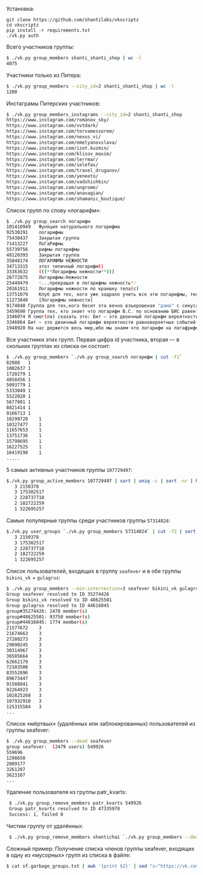 Установка:
```
git clone https://github.com/shantilabs/vkscriptz
cd vkscriptz
pip install -r requirements.txt
./vk.py auth
```

Всего участников группы:
```bash
$ ./vk.py group_members shanti_shanti_shop | wc -l
4075
```

Участники только из Питера:
```bash
$ ./vk.py group_members --city_id=2 shanti_shanti_shop | wc -l
1200
```

Инстаграмы Питерских участников:
```bash
$ ./vk.py group_members_instagrams --city_id=2 shanti_shanti_shop
https://www.instagram.com/romanov_sky/
https://www.instagram.com/vvtdark/
https://www.instagram.com/torvamessorem/
https://www.instagram.com/nexus_vi/
https://www.instagram.com/emelyanovslava/
https://www.instagram.com/izot.kuzmin/
https://www.instagram.com/klisov_maxim/
https://www.instagram.com/lerrmar/
https://www.instagram.com/ielefas/
https://www.instagram.com/travel_druganov/
https://www.instagram.com/yeneeto/
https://www.instagram.com/vadshishkin/
https://www.instagram.com/ungrome/
https://www.instagram.com/anavagian/
https://www.instagram.com/shamanic_boutique/
```

Список групп по слову «логарифм»:
```bash
$ ./vk.py group_search логарифм
101410949	Функция натурального логарифма
92530291	логарифмы
75438437	Закрытая группа
71413227	ЛоГаРифмы
55739756	рифмы логарифмы
48120393	Закрытая группа
35848174	ЛОГАРИФМЫ НЕЖНОСТИ
34713315	этот типичный логарифм))
33363632	(((**Логарифмы нежности**)))
26772875	Логарифмы☆Нежности
25449479	♡...превращая в логарифмы нежность*♡
20161911	Логарифмы нежности по краешку тела(с)
13751079	Клуб для тех, кого уже задрало учить все эти логарифмы, теории и различные хрени, которые ни фига тебе не пригодятся в твоей профессии
11273840	[Логарифмы нежности]
9174848	Группа для тех,кого бесит эта вечно взъерошеная "дама" с синусами,логарифмами и интегралами в голове!!!а также ее чертовы самостоятельные и домашки=)
3459690	Группа тех, кто знает что логарифм В.С. по основанию БИС равен?
3346074	Я смог(ла) сказать это: Бит — это двоичный логарифм вероятности равновероятных событий или сумма произведений вероятности на двоичный логарифм вероятности при разновероятных событиях!
3346064	Бит — это двоичный логарифм вероятности равновероятных событий или сумма произведений вероятности на двоичный логарифм вероятности при разновероятных событиях
1948920	На нас держится весь мир,ибо мы знаем что логарифм на логафрифм будет логарифм в квадрате!...
```

Все участники этих групп. Первая цифра id участника, вторая — в скольких группах из списка он состоит:
```bash
$ ./vk.py group_members `./vk.py group_search логарифм | cut -f1`
82088	1
1002637	1
1720279	1
4858456	1
5093779	1
5333049	1
5522020	1
5677801	1
8821414	1
9166713	1
10299720	1
10327477	1
11657653	1
13751736	1
15798695	1
16227525	1
16419198	1
.....
```

5 самых активных участников группы `107729497`:
```bash
$./vk.py group_active_members 107729497 | sort | uniq -c | sort -nr | head -n 5
   3 2150378
   3 175382517
   2 228737718
   2 182722259
   1 322695257
   ```

Cамые популярные группы среди участников группы `57314824`:
```bash
$./vk.py user_groups `./vk.py group_members 57314824` | cut -f2 | sort | uniq -c | sort -nr | head -n 100
   3 2150378
   3 175382517
   2 228737718
   2 182722259
   1 322695257
  ```

Список пользователей, входящих в группу `seafever` и в обе группы `bikini_vk` + `gulagrus`:
```bash
$ ./vk.py group_members --min-intersection=3 seafever bikini_vk gulagrus
Group seafever resolved to ID 35274426
Group bikini_vk resolved to ID 48625501
Group gulagrus resolved to ID 44616045
group#35274426: 2478 member(s)
group#48625501: 93750 member(s)
group#44616045: 1774 member(s)
21577672	3
21674663	3
27280273	3
29090245	3
30314967	3
36585664	3
62662179	3
72103508	3
83552896	3
89673447	3
91588841	3
92264923	3
102825268	3
107932910	3
125315584	3
...
```

Список «мёртвых» (удалённых или заблокированных) пользователей из группы seafever:
```bash
$ ./vk.py group_members --dead seafever
group seafever:  (2479 users) 549926
559696
1298650
2089177
3261207
3623107
...
```

Удaление пользователя из группы patr_kvarts:
```bash
 $ ./vk.py group_remove_members patr_kvarts 549926
 Group patr_kvarts resolved to ID 47335978
 Success: 1, failed 0
```

Чистим группу от удалённых:
```bash
 $ ./vk.py group_remove_members shantichai `./vk.py group_members --dead shantichai`
```

Сложный пример: Получение списка членов группы seafever, входящих в одну из «мусорных» групп из списка в файле:
```bash
$ cat sf.garbage_groups.txt | awk '{print $2}' | sed "s~^https://vk.com/~~" | sed "s~^club~~" | xargs ./vk.py group_members seafever > sf.garbage.members.txt
```
